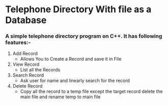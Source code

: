 # Telephone Directory With file as a Database

### A simple telephone directory program on C++. It has following features:-

1. Add Record
   - Allows You to Create a Record and save it in File
2. View Record
   - List all the Records 
3. Search Record
   - Ask user for name and linearly search for the record 
4. Delete Record
   - Copy all the record to a temp file except the target record delete the main file and rename temp to main file